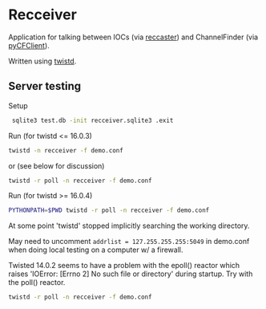 # Recceiver

Application for talking between IOCs (via [reccaster](../client)) and ChannelFinder (via [pyCFClient](https://github.com/ChannelFinder/pyCFClient)).

Written using [twistd](https://twisted.org/).


## Server testing

Setup

```bash
 sqlite3 test.db -init recceiver.sqlite3 .exit
```

Run (for twistd <= 16.0.3)

```bash
twistd -n recceiver -f demo.conf
```

or (see below for discussion)

```bash
twistd -r poll -n recceiver -f demo.conf
```


Run (for twistd >= 16.0.4)

```bash
PYTHONPATH=$PWD twistd -r poll -n recceiver -f demo.conf
```

At some point 'twistd' stopped implicitly searching the working directory.

May need to uncomment `addrlist = 127.255.255.255:5049` in demo.conf
when doing local testing on a computer w/ a firewall.

Twisted 14.0.2 seems to have a problem with the epoll() reactor
which raises 'IOError: [Errno 2] No such file or directory'
during startup.  Try with the poll() reactor.

```bash
twistd -r poll -n recceiver -f demo.conf
```
